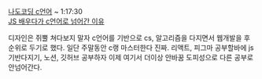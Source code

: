 [나도코딩 c언어](https://www.youtube.com/watch?v=q6fPjQAzll8) ~ 1:17:30<br>
[JS 배우다가 c언어로 넘어간 이유](https://humonnom.tistory.com/entry/JS%EC%9E%90%EB%B0%94%EA%B7%B8%ED%81%AC%EB%A6%BD%ED%8A%B8%EB%B0%B0%EC%9A%B0%EB%8B%A4%EA%B0%80-C%EC%96%B8%EC%96%B4%EB%A1%9C-%EB%84%98%EC%96%B4%EA%B0%94%EC%8A%B5%EB%8B%88%EB%8B%A4-%EC%BD%94%EB%94%A9-%EC%B2%98%EC%9D%8C-%EB%B0%B0%EC%9A%B0%EC%8B%9C%EB%8A%94-%EB%B6%84%EA%BB%98-%EC%96%B8%EC%96%B4%EC%B6%94%EC%B2%9C)

디자인은 쥐뿔 쳐다보지 말자 c언어를 기반으로 cs, 알고리즘을 다지면서 웹개발을 후순위로 두기로 했다.
일단 주말동안 c랭 마스터한다 진짜.
리액트, 피그마 공부할바에 js 기반다지기, 노션, 깃허브 공부하자
이제 여기서 더이상 안바꿈 도피성으로 다른 공부로 안넘어간다.